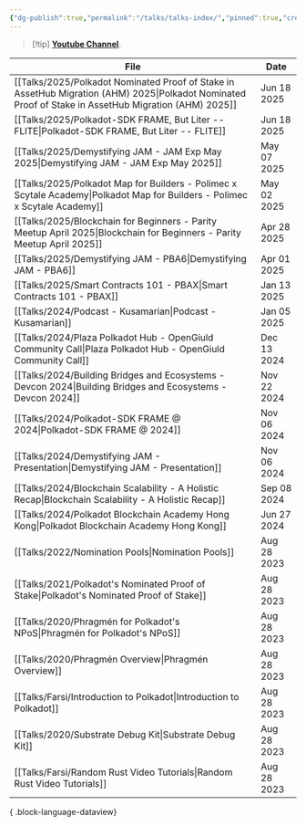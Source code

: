```yaml
---
{"dg-publish":true,"permalink":"/talks/talks-index/","pinned":true,"created":"2024-07-26T10:34:59.884+01:00","updated":"2025-04-05T16:06:47.829+01:00"}
---
```


> [!tip] **[Youtube Channel](https://www.youtube.com/@kianenigma)**.

| File                                                                                                                                                     | Date        |
| -------------------------------------------------------------------------------------------------------------------------------------------------------- | ----------- |
| [[Talks/2025/Polkadot Nominated Proof of Stake in AssetHub Migration (AHM) 2025\|Polkadot Nominated Proof of Stake in AssetHub Migration (AHM) 2025]] | Jun 18 2025 |
| [[Talks/2025/Polkadot-SDK FRAME, But Liter -- FLITE\|Polkadot-SDK FRAME, But Liter -- FLITE]]                                                         | Jun 18 2025 |
| [[Talks/2025/Demystifying JAM - JAM Exp May 2025\|Demystifying JAM - JAM Exp May 2025]]                                                               | May 07 2025 |
| [[Talks/2025/Polkadot Map for Builders - Polimec x Scytale Academy\|Polkadot Map for Builders - Polimec x Scytale Academy]]                           | May 02 2025 |
| [[Talks/2025/Blockchain for Beginners - Parity Meetup April 2025\|Blockchain for Beginners - Parity Meetup April 2025]]                               | Apr 28 2025 |
| [[Talks/2025/Demystifying JAM - PBA6\|Demystifying JAM - PBA6]]                                                                                       | Apr 01 2025 |
| [[Talks/2025/Smart Contracts 101 - PBAX\|Smart Contracts 101 - PBAX]]                                                                                 | Jan 13 2025 |
| [[Talks/2024/Podcast - Kusamarian\|Podcast - Kusamarian]]                                                                                             | Jan 05 2025 |
| [[Talks/2024/Plaza Polkadot Hub - OpenGiuld Community Call\|Plaza Polkadot Hub - OpenGiuld Community Call]]                                           | Dec 13 2024 |
| [[Talks/2024/Building Bridges and Ecosystems - Devcon 2024\|Building Bridges and Ecosystems - Devcon 2024]]                                           | Nov 22 2024 |
| [[Talks/2024/Polkadot-SDK FRAME @ 2024\|Polkadot-SDK FRAME @ 2024]]                                                                                   | Nov 06 2024 |
| [[Talks/2024/Demystifying JAM - Presentation\|Demystifying JAM - Presentation]]                                                                       | Nov 06 2024 |
| [[Talks/2024/Blockchain Scalability - A Holistic Recap\|Blockchain Scalability - A Holistic Recap]]                                                   | Sep 08 2024 |
| [[Talks/2024/Polkadot Blockchain Academy Hong Kong\|Polkadot Blockchain Academy Hong Kong]]                                                           | Jun 27 2024 |
| [[Talks/2022/Nomination Pools\|Nomination Pools]]                                                                                                     | Aug 28 2023 |
| [[Talks/2021/Polkadot's Nominated Proof of Stake\|Polkadot's Nominated Proof of Stake]]                                                               | Aug 28 2023 |
| [[Talks/2020/Phragmén for Polkadot's NPoS\|Phragmén for Polkadot's NPoS]]                                                                             | Aug 28 2023 |
| [[Talks/2020/Phragmén Overview\|Phragmén Overview]]                                                                                                   | Aug 28 2023 |
| [[Talks/Farsi/Introduction to Polkadot\|Introduction to Polkadot]]                                                                                    | Aug 28 2023 |
| [[Talks/2020/Substrate Debug Kit\|Substrate Debug Kit]]                                                                                               | Aug 28 2023 |
| [[Talks/Farsi/Random Rust Video Tutorials\|Random Rust Video Tutorials]]                                                                              | Aug 28 2023 |

{ .block-language-dataview}
